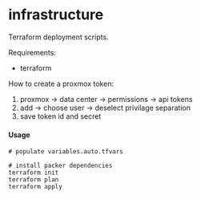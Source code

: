 # infrastructure

Terraform deployment scripts.

Requirements:
- terraform

How to create a proxmox token:
1. proxmox -> data center -> permissions -> api tokens
2. add -> choose user -> deselect privilage separation
3. save token id and secret

#### Usage
```
# populate variables.auto.tfvars

# install packer dependencies
terraform init
terraform plan
terraform apply

```
